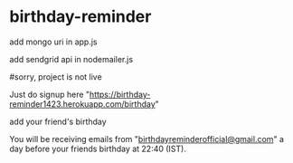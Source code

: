 # birthday-reminder

add mongo uri in app.js

add sendgrid api in nodemailer.js

#sorry, project is not live

Just do signup here "https://birthday-reminder1423.herokuapp.com/birthday"

add your friend's birthday

You will be receiving emails from "birthdayreminderofficial@gmail.com" a day before your friends birthday at 22:40 (IST).

